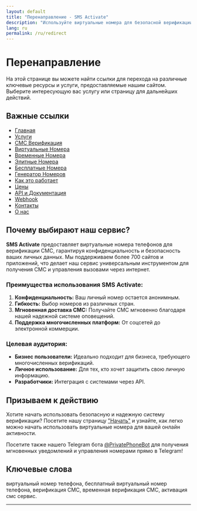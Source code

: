 ```yaml
---
layout: default
title: "Перенаправление - SMS Activate"
description: "Используйте виртуальные номера для безопасной верификации СМС. Перейдите на нужную страницу для получения услуг."
lang: ru
permalink: /ru/redirect
---
```


# Перенаправление

На этой странице вы можете найти ссылки для перехода на различные ключевые ресурсы и услуги, предоставляемые нашим сайтом. Выберите интересующую вас услугу или страницу для дальнейших действий.

## Важные ссылки

- [Главная](/ru/)
- [Услуги](/ru/services)
- [СМС Верификация](/ru/sms-verification)
- [Виртуальные Номера](/ru/virtual-phone-numbers)
- [Временные Номера](/ru/temporary-phone-numbers)
- [Элитные Номера](/ru/elite-phone-numbers)
- [Бесплатные Номера](/ru/free-phone-numbers)
- [Генератор Номеров](/ru/phone-number-generator)
- [Как это работает](/ru/how-it-works)
- [Цены](/ru/pricing)
- [API и Документация](/ru/api-documentation)
- [Webhook](/ru/webhook)
- [Контакты](/ru/contact)
- [О нас](/ru/about-us)

## Почему выбирают наш сервис?

**SMS Activate** предоставляет виртуальные номера телефонов для верификации СМС, гарантируя конфиденциальность и безопасность ваших личных данных. Мы поддерживаем более 700 сайтов и приложений, что делает наш сервис универсальным инструментом для получения СМС и управления вызовами через интернет.

### Преимущества использования **SMS Activate**:

1. **Конфиденциальность:** Ваш личный номер остается анонимным.
2. **Гибкость:** Выбор номеров из различных стран.
3. **Мгновенная доставка СМС:** Получайте СМС мгновенно благодаря нашей надежной системе оповещений.
4. **Поддержка многочисленных платформ:** От соцсетей до электронной коммерции.

### Целевая аудитория:

- **Бизнес пользователи:** Идеально подходит для бизнеса, требующего многочисленных верификаций.
- **Личное использование:** Для тех, кто хочет защитить свою личную информацию.
- **Разработчики:** Интеграция с системами через API.

## Призываем к действию

Хотите начать использовать безопасную и надежную систему верификации? Посетите нашу страницу ["Начать"](https://sms-activate.app/get-started) и узнайте, как легко можно начать использовать виртуальные номера для вашей онлайн активности.

Посетите также нашего Telegram бота [@PrivatePhoneBot](https://t.me/PrivatePhoneBot) для получения мгновенных уведомлений и управления номерами прямо в Telegram!

## Ключевые слова

виртуальный номер телефона, бесплатный виртуальный номер телефона, верификация СМС, временная верификация СМС, активация смс сервис.

---